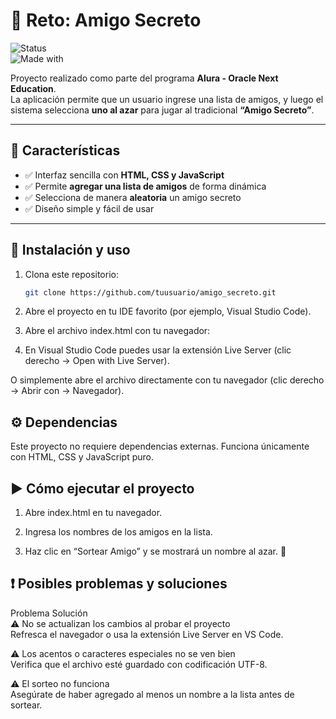 # 🎉 Reto: Amigo Secreto  

![Status](https://img.shields.io/badge/Status-Completed-brightgreen)  
![Made with](https://img.shields.io/badge/Made%20with-HTML%2C%20CSS%20%26%20JS-blue)  

Proyecto realizado como parte del programa **Alura - Oracle Next Education**.  
La aplicación permite que un usuario ingrese una lista de amigos, y luego el sistema selecciona **uno al azar** para jugar al tradicional **“Amigo Secreto”**.  

---

## 🚀 Características
- ✅ Interfaz sencilla con **HTML, CSS y JavaScript**  
- ✅ Permite **agregar una lista de amigos** de forma dinámica  
- ✅ Selecciona de manera **aleatoria** un amigo secreto  
- ✅ Diseño simple y fácil de usar  

---

## 📂 Instalación y uso  

1. Clona este repositorio:  
   ```bash
   git clone https://github.com/tuusuario/amigo_secreto.git

2. Abre el proyecto en tu IDE favorito (por ejemplo, Visual Studio Code).

3. Abre el archivo index.html con tu navegador:

4. En Visual Studio Code puedes usar la extensión Live Server (clic derecho → Open with Live Server).

O simplemente abre el archivo directamente con tu navegador (clic derecho → Abrir con → Navegador).

## ⚙️ Dependencias

Este proyecto no requiere dependencias externas.
Funciona únicamente con HTML, CSS y JavaScript puro.

## ▶️ Cómo ejecutar el proyecto

1. Abre index.html en tu navegador.

2. Ingresa los nombres de los amigos en la lista.

3. Haz clic en “Sortear Amigo” y se mostrará un nombre al azar. 🎁

## ❗ Posibles problemas y soluciones
Problema	Solución <br>
⚠️ No se actualizan los cambios al probar el proyecto <br>
Refresca el navegador o usa la extensión Live Server en VS Code. <br>

⚠️ Los acentos o caracteres especiales no se ven bien	<br>
Verifica que el archivo esté guardado con codificación UTF-8.<br>

⚠️ El sorteo no funciona	<br>
Asegúrate de haber agregado al menos un nombre a la lista antes de sortear.<br>




